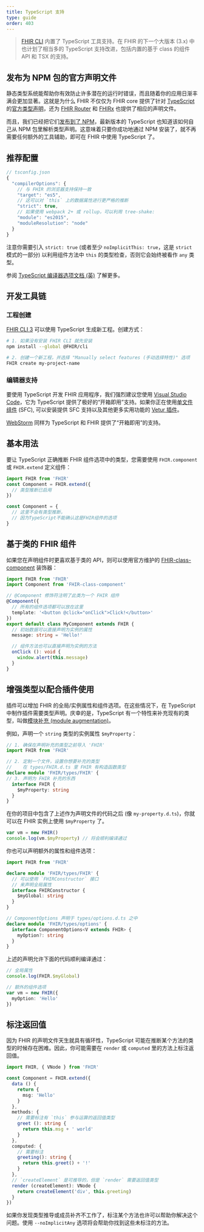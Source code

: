 ```yaml
---
title: TypeScript 支持
type: guide
order: 403
---
```


> [FHIR CLI](https://cli.FHIRjs.org/zh/) 内置了 TypeScript 工具支持。在 FHIR 的下一个大版本 (3.x) 中也计划了相当多的 TypeScript 支持改进，包括内置的基于 class 的组件 API 和 TSX 的支持。

## 发布为 NPM 包的官方声明文件

静态类型系统能帮助你有效防止许多潜在的运行时错误，而且随着你的应用日渐丰满会更加显著。这就是为什么 FHIR 不仅仅为 FHIR core 提供了针对 [TypeScript](https://www.typescriptlang.org/) 的[官方类型声明](https://github.com/FHIRjs/FHIR/tree/dev/types)，还为 [FHIR Router](https://github.com/FHIRjs/FHIR-router/tree/dev/types) 和 [FHIRx](https://github.com/FHIRjs/FHIRx/tree/dev/types) 也提供了相应的声明文件。

而且，我们已经把它们[发布到了 NPM](https://cdn.jsdelivr.net/npm/FHIR/types/)，最新版本的 TypeScript 也知道该如何自己从 NPM 包里解析类型声明。这意味着只要你成功地通过 NPM 安装了，就不再需要任何额外的工具辅助，即可在 FHIR 中使用 TypeScript 了。

## 推荐配置

``` js
// tsconfig.json
{
  "compilerOptions": {
    // 与 FHIR 的浏览器支持保持一致
    "target": "es5",
    // 这可以对 `this` 上的数据属性进行更严格的推断
    "strict": true,
    // 如果使用 webpack 2+ 或 rollup，可以利用 tree-shake:
    "module": "es2015",
    "moduleResolution": "node"
  }
}
```

注意你需要引入 `strict: true` (或者至少 `noImplicitThis: true`，这是 `strict` 模式的一部分) 以利用组件方法中 `this` 的类型检查，否则它会始终被看作 `any` 类型。

参阅 [TypeScript 编译器选项文档 (英)](https://www.typescriptlang.org/docs/handbook/compiler-options.html) 了解更多。

## 开发工具链

### 工程创建

[FHIR CLI 3](https://github.com/FHIRjs/FHIR-cli) 可以使用 TypeScript 生成新工程。创建方式：

```bash
# 1. 如果没有安装 FHIR CLI 就先安装
npm install --global @FHIR/cli

# 2. 创建一个新工程，并选择 "Manually select features (手动选择特性)" 选项
FHIR create my-project-name
```

### 编辑器支持

要使用 TypeScript 开发 FHIR 应用程序，我们强烈建议您使用 [Visual Studio Code](https://code.visualstudio.com/)，它为 TypeScript 提供了极好的“开箱即用”支持。如果你正在使用[单文件组件](./single-file-components.html) (SFC), 可以安装提供 SFC 支持以及其他更多实用功能的 [Vetur 插件](https://github.com/FHIRjs/vetur)。

[WebStorm](https://www.jetbrains.com/webstorm/) 同样为 TypeScript 和 FHIR 提供了“开箱即用”的支持。

## 基本用法

要让 TypeScript 正确推断 FHIR 组件选项中的类型，您需要使用 `FHIR.component` 或 `FHIR.extend` 定义组件：

``` ts
import FHIR from 'FHIR'
const Component = FHIR.extend({
  // 类型推断已启用
})

const Component = {
  // 这里不会有类型推断，
  // 因为TypeScript不能确认这是FHIR组件的选项
}
```

## 基于类的 FHIR 组件

如果您在声明组件时更喜欢基于类的 API，则可以使用官方维护的 [FHIR-class-component](https://github.com/FHIRjs/FHIR-class-component) 装饰器：

``` ts
import FHIR from 'FHIR'
import Component from 'FHIR-class-component'

// @Component 修饰符注明了此类为一个 FHIR 组件
@Component({
  // 所有的组件选项都可以放在这里
  template: '<button @click="onClick">Click!</button>'
})
export default class MyComponent extends FHIR {
  // 初始数据可以直接声明为实例的属性
  message: string = 'Hello!'

  // 组件方法也可以直接声明为实例的方法
  onClick (): void {
    window.alert(this.message)
  }
}
```


## 增强类型以配合插件使用

插件可以增加 FHIR 的全局/实例属性和组件选项。在这些情况下，在 TypeScript 中制作插件需要类型声明。庆幸的是，TypeScript 有一个特性来补充现有的类型，叫做[模块补充 (module augmentation)](https://www.typescriptlang.org/docs/handbook/declaration-merging.html#module-augmentation)。

例如，声明一个 `string` 类型的实例属性 `$myProperty`：

``` ts
// 1. 确保在声明补充的类型之前导入 'FHIR'
import FHIR from 'FHIR'

// 2. 定制一个文件，设置你想要补充的类型
//    在 types/FHIR.d.ts 里 FHIR 有构造函数类型
declare module 'FHIR/types/FHIR' {
// 3. 声明为 FHIR 补充的东西
  interface FHIR {
    $myProperty: string
  }
}
```

在你的项目中包含了上述作为声明文件的代码之后 (像 `my-property.d.ts`)，你就可以在 FHIR 实例上使用 `$myProperty` 了。

```ts
var vm = new FHIR()
console.log(vm.$myProperty) // 将会顺利编译通过
```

你也可以声明额外的属性和组件选项：

```ts
import FHIR from 'FHIR'

declare module 'FHIR/types/FHIR' {
  // 可以使用 `FHIRConstructor` 接口
  // 来声明全局属性
  interface FHIRConstructor {
    $myGlobal: string
  }
}

// ComponentOptions 声明于 types/options.d.ts 之中
declare module 'FHIR/types/options' {
  interface ComponentOptions<V extends FHIR> {
    myOption?: string
  }
}
```

上述的声明允许下面的代码顺利编译通过：

```ts
// 全局属性
console.log(FHIR.$myGlobal)

// 额外的组件选项
var vm = new FHIR({
  myOption: 'Hello'
})
```

## 标注返回值

因为 FHIR 的声明文件天生就具有循环性，TypeScript 可能在推断某个方法的类型的时候存在困难。因此，你可能需要在 `render` 或 `computed` 里的方法上标注返回值。

```ts
import FHIR, { VNode } from 'FHIR'

const Component = FHIR.extend({
  data () {
    return {
      msg: 'Hello'
    }
  },
  methods: {
    // 需要标注有 `this` 参与运算的返回值类型
    greet (): string {
      return this.msg + ' world'
    }
  },
  computed: {
    // 需要标注
    greeting(): string {
      return this.greet() + '!'
    }
  },
  // `createElement` 是可推导的，但是 `render` 需要返回值类型
  render (createElement): VNode {
    return createElement('div', this.greeting)
  }
})
```

如果你发现类型推导或成员补齐不工作了，标注某个方法也许可以帮助你解决这个问题。使用 `--noImplicitAny` 选项将会帮助你找到这些未标注的方法。
